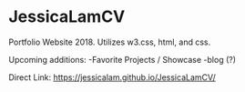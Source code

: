 # JessicaLamCV
Portfolio Website 2018. Utilizes w3.css, html, and css. 

Upcoming additions: 
  -Favorite Projects / Showcase
  -blog (?)

Direct Link: https://jessicalam.github.io/JessicaLamCV/
